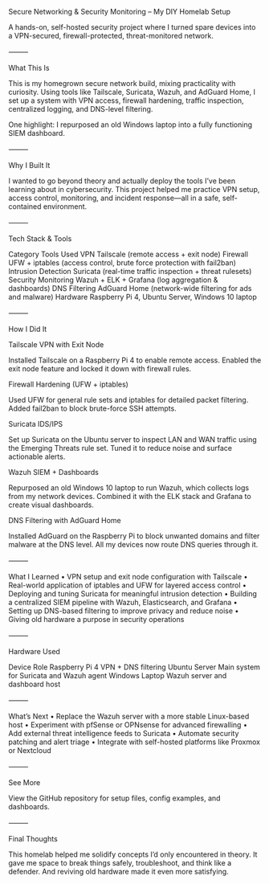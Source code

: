 Secure Networking & Security Monitoring – My DIY Homelab Setup

A hands-on, self-hosted security project where I turned spare devices into a VPN-secured, firewall-protected, threat-monitored network.

⸻

What This Is

This is my homegrown secure network build, mixing practicality with curiosity. Using tools like Tailscale, Suricata, Wazuh, and AdGuard Home, I set up a system with VPN access, firewall hardening, traffic inspection, centralized logging, and DNS-level filtering.

One highlight: I repurposed an old Windows laptop into a fully functioning SIEM dashboard.

⸻

Why I Built It

I wanted to go beyond theory and actually deploy the tools I’ve been learning about in cybersecurity. This project helped me practice VPN setup, access control, monitoring, and incident response—all in a safe, self-contained environment.

⸻

Tech Stack & Tools

Category	Tools Used
VPN	Tailscale (remote access + exit node)
Firewall	UFW + iptables (access control, brute force protection with fail2ban)
Intrusion Detection	Suricata (real-time traffic inspection + threat rulesets)
Security Monitoring	Wazuh + ELK + Grafana (log aggregation & dashboards)
DNS Filtering	AdGuard Home (network-wide filtering for ads and malware)
Hardware	Raspberry Pi 4, Ubuntu Server, Windows 10 laptop


⸻

How I Did It

Tailscale VPN with Exit Node

Installed Tailscale on a Raspberry Pi 4 to enable remote access. Enabled the exit node feature and locked it down with firewall rules.

Firewall Hardening (UFW + iptables)

Used UFW for general rule sets and iptables for detailed packet filtering. Added fail2ban to block brute-force SSH attempts.

Suricata IDS/IPS

Set up Suricata on the Ubuntu server to inspect LAN and WAN traffic using the Emerging Threats rule set. Tuned it to reduce noise and surface actionable alerts.

Wazuh SIEM + Dashboards

Repurposed an old Windows 10 laptop to run Wazuh, which collects logs from my network devices. Combined it with the ELK stack and Grafana to create visual dashboards.

DNS Filtering with AdGuard Home

Installed AdGuard on the Raspberry Pi to block unwanted domains and filter malware at the DNS level. All my devices now route DNS queries through it.

⸻

What I Learned
	•	VPN setup and exit node configuration with Tailscale
	•	Real-world application of iptables and UFW for layered access control
	•	Deploying and tuning Suricata for meaningful intrusion detection
	•	Building a centralized SIEM pipeline with Wazuh, Elasticsearch, and Grafana
	•	Setting up DNS-based filtering to improve privacy and reduce noise
	•	Giving old hardware a purpose in security operations

⸻

Hardware Used

Device	Role
Raspberry Pi 4	VPN + DNS filtering
Ubuntu Server	Main system for Suricata and Wazuh agent
Windows Laptop	Wazuh server and dashboard host


⸻

What’s Next
	•	Replace the Wazuh server with a more stable Linux-based host
	•	Experiment with pfSense or OPNsense for advanced firewalling
	•	Add external threat intelligence feeds to Suricata
	•	Automate security patching and alert triage
	•	Integrate with self-hosted platforms like Proxmox or Nextcloud

⸻

See More

View the GitHub repository for setup files, config examples, and dashboards.

⸻

Final Thoughts

This homelab helped me solidify concepts I’d only encountered in theory. It gave me space to break things safely, troubleshoot, and think like a defender. And reviving old hardware made it even more satisfying.
